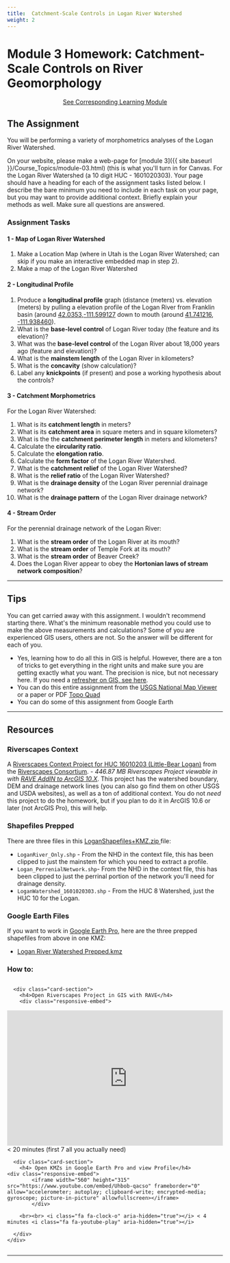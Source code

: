 ```yaml
---
title: 	Catchment-Scale Controls in Logan River Watershed
weight: 2
---
```

# Module 3 Homework: Catchment-Scale Controls on River Geomorphology


<div align="center">
<a class="button secondary" href="{{ site.baseurl }}/Course_Topics/module-03.html"><i class="fa fa-reply" aria-hidden="true"></i> See Corresponding Learning Module <i class="fa fa-leanpub" aria-hidden="true"></i></a></div>

## The Assignment

You will be performing a variety of morphometrics analyses of the Logan River Watershed.

On your website, please make a web-page for [module 3]({{ site.baseurl }}/Course_Topics/module-03.html) (this is what you'll turn in for Canvas. For the Logan River Watershed (a 10 digit HUC - 1601020303). Your page should have a heading for each of the assignment tasks listed below. I describe the bare minimum you need to include in each task on your page, but you may want to provide additional context. Briefly explain your methods as well. Make sure all questions are answered.

### Assignment Tasks

#### 1 - Map of Logan River Watershed 
1. Make a Location Map (where in Utah is the Logan River Watershed; can skip if you make an interactive embedded map in step 2).
2. Make a map of the Logan River Watershed

#### 2 - Longitudinal Profile
1. Produce a **longitudinal profile** graph (distance (meters) vs. elevation (meters)  by pulling a elevation profile of the Logan River from Franklin basin (around  [42.0353,-111.599127](https://goo.gl/maps/qHmhTkBy8H4w7BdK7) down to mouth (around [41.741216, -111.938460](https://goo.gl/maps/vKCdUaMe1im98wTL8)). 
2. What is the **base-level control** of Logan River today (the feature and its elevation)?
3. What was the **base-level control** of the Logan River about 18,000 years ago (feature and elevation)? 
4. What is the **mainstem length** of the  Logan River in kilometers?
5. What is the **concavity** (show calculation)?
6. Label any **knickpoints** (if present) and pose a working hypothesis about the controls?

#### 3 - Catchment Morphometrics

For the Logan River Watershed:
1. What is its **catchment length** in meters? 
2. What is its **catchment area** in square meters and in square kilometers?
3. What is the the **catchment perimeter length** in meters and kilometers?
4. Calculate the **circularity ratio**.
5. Calculate the **elongation ratio**.
6. Calculate the **form factor** of the Logan River Watershed.
7. What is the **catchment relief** of the Logan River Watershed?
8.  What is the **relief ratio** of the Logan River Watershed? 
9.  What is the  **drainage density** of the Logan River perennial drainage network?
10.  What is the **drainage pattern** of the Logan River drainage network?

#### 4 - Stream Order
For the perennial drainage network of the Logan River:
1. What is the **stream order** of the Logan River at its mouth?
2. What is the **stream order** of Temple Fork at its mouth?
3. What is the **stream order** of Beaver Creek?
4. Does the Logan River appear to obey the **Hortonian laws of stream network composition**?

----------
## Tips
You can get carried away with this assignment. I wouldn't recommend starting there. What's the minimum reasonable method you could use to make the above measurements and calculations? Some of you are experienced GIS users, others are not. So the answer will be different for each of you.
- Yes, learning how to do all this in GIS is helpful. However, there are a ton of tricks to get everything in the right units and make sure you are getting exactly what you want. The precision is nice, but not necessary here. If you need a [refresher on GIS, see here](http://gis.joewheaton.org/topics/introgis). 
- You can do this entire assignment from the [USGS National Map Viewer](https://viewer.nationalmap.gov/advanced-viewer/) or a paper or PDF [Topo Quad](https://www.sciencebase.gov/catalog/item/5e3bc574e4b0edb47bdf09b6)
- You can do some of this assignment from Google Earth

------------------------
## Resources

### Riverscapes Context 

A [Riverscapes Context Project for HUC 16010203 (Little-Bear Logan)](https://data.riverscapes.xyz/#/PUBLIC_DATA/96c4925e-262f-4726-a6b9-0a57c52639d3) from the [Riverscapes Consortium](http://riverscapes.xyz). - *<i class="fa fa-file-archive-o" aria-hidden="true"></i> 446.87 MB Riverscapes Project viewable in with [RAVE AddIN to ArcGIS 10.X](http://rave.riverscapes.xyz)*. This project has the watershed boundary, DEM and drainage network lines (you can also go find them on other USGS and USDA websites), as well as a ton of additional context. You do not *need* this project to do the homework, but if you plan to do it in ArcGIS 10.6 or later (not ArcGIS Pro), this will help.

### 

### Shapefiles Prepped
There are three files in this [LoganShapefiles+KMZ.zip ](https://usu.instructure.com/files/79946836/download?download_frd=1) <i class="fa fa-file-archive-o" aria-hidden="true"></i> file:
- `LoganRiver_Only.shp` - From the NHD in the context file, this has been clipped to just the mainstem for which you need to extract a profile.
- `Logan_PerrenialNetwork.shp`-  From the NHD in the context file, this has been clipped to just the perrinal portion of the network you'll need for drainage density.
- `LoganWatershed_1601020303.shp` -  From the HUC 8 Watershed, just the HUC 10 for the Logan.

### Google Earth Files
If you want to work in [Google Earth Pro](https://www.google.com/earth/versions/download-thank-you/?usagestats=1), here are the three prepped shapefiles from above in one KMZ:
- [Logan River Watershed Prepped.kmz](https://usu.instructure.com/files/79946820/download?download_frd=1)

### How to:
<div class="row small-up-2 medium-up-2">


  <div class="column">
    <div class="card">


      <div class="card-section">
        <h4>Open Riverscapes Project in GIS with RAVE</h4>
        <div class="responsive-embed"> 

<iframe width="560" height="315" src="https://www.youtube.com/embed/QLboT-YJw-I" frameborder="0" allow="accelerometer; autoplay; clipboard-write; encrypted-media; gyroscope; picture-in-picture" allowfullscreen></iframe>
<br>


</div>
<i class="fa fa-clock-o" aria-hidden="true"></i> < 20 minutes (first 7 all you actually need) <i class="fa fa-youtube-play" aria-hidden="true"></i>
      </div>
    </div>
  </div>

  <div class="column">
    <div class="card">


      <div class="card-section">
        <h4> Open KMZs in Google Earth Pro and view Profile</h4>
    <div class="responsive-embed">
        	<iframe width="560" height="315" src="https://www.youtube.com/embed/Uhbob-qacso" frameborder="0" allow="accelerometer; autoplay; clipboard-write; encrypted-media; gyroscope; picture-in-picture" allowfullscreen></iframe>
        	</div>
        
        <br><br> <i class="fa fa-clock-o" aria-hidden="true"></i> < 4  minutes <i class="fa fa-youtube-play" aria-hidden="true"></i>
        
      </div>
    </div>

  </div>
</div>


------

